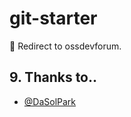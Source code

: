# git-starter
:construction: Redirect to ossdevforum.

## 9. Thanks to..
- [@DaSolPark](https://github.com/DaSolPark)

